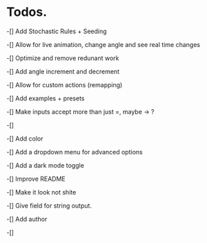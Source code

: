 # Todos.

-[] Add Stochastic Rules + Seeding 

-[] Allow for live animation, change angle and see real time changes

-[] Optimize and remove redunant work 

-[] Add angle increment and decrement 

-[] Allow for custom actions (remapping)

-[] Add examples + presets

-[] Make inputs accept more than just =, maybe -> ?

-[]

-[] Add color 

-[] Add a dropdown menu for advanced options

-[] Add a dark mode toggle

-[] Improve README 

-[] Make it look not shite 

-[] Give field for string output.

-[] Add author 

-[]
